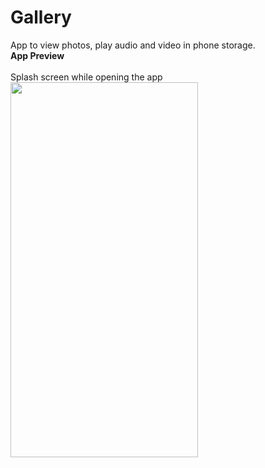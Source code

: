 # Gallery
App to view photos, play audio and video in phone storage.
<br> <b>App Preview</b> </br>
<br/> Splash screen while opening the app <br/>
<img src="https://github.com/SahilVerma0651/Gallery/blob/master/Splash.png" width="300" height="600"/>
